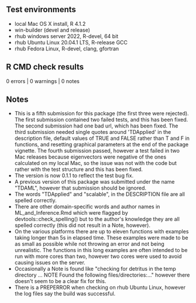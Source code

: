 
## Test environments
* local Mac OS X install, R 4.1.2
* win-builder (devel and release)
* rhub windows server 2022, R-devel, 64 bit
* rhub Ubuntu Linux 20.04.1 LTS, R-release GCC
* rhub Fedora Linux, R-devel, clang, gfortran

## R CMD check results

0 errors | 0 warnings | 0 notes

## Notes

* This is a fifth submission for this package (the first three were rejected). The first submission contained two failed tests, and this has been fixed. The second submission had one bad url, which has been fixed. The third submission needed single quotes around 'TDApplied' in the description file, default values of TRUE and FALSE rather than T and F in functions, and resetting graphical parameters at the end of the package vignette. The fourth submission passed, however a test failed in two Mac releases because eigenvectors were negative of the ones calculated on my local Mac, so the issue was not with the code but rather with the test structure and this has been fixed.
* The version is now 0.1.1 to reflect the test bug fix.
* A previous version of this package was submitted under the name "TDAML", however that submission should be ignored.
* The words "TDApplied" and "scalable", in the DESCRIPTION file are all spelled correctly. 
* There are other domain-specific words and author names in ML_and_Inference.Rmd which were flagged by devtools::check_spelling() but to the author's knowledge they are all spelled correctly (this did not result in a Note, however).
* On the various platforms there are up to eleven functions with examples taking longer than 5s in elapsed time. These examples were made to be as small as possible while not throwing an error and not being unrealistic. The functions in this long examples are often intended to be run with more cores than two, however two cores were used to avoid causing issues on the server.
* Occasionally a Note is found like "checking for detritus in the temp directory ... NOTE
  Found the following files/directories:..." however there doesn't seem to be a clear fix for this.
* There is a PREPERROR when checking on rhub Ubuntu Linux, however the log files say the build was successful.
